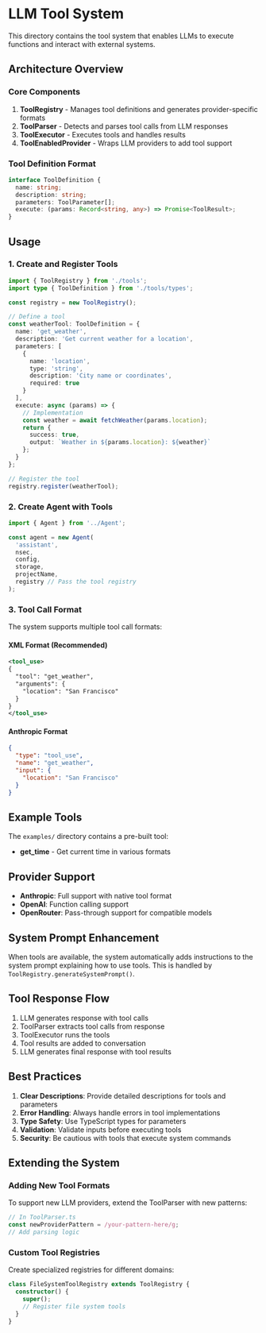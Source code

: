 # LLM Tool System

This directory contains the tool system that enables LLMs to execute functions and interact with external systems.

## Architecture Overview

### Core Components

1. **ToolRegistry** - Manages tool definitions and generates provider-specific formats
2. **ToolParser** - Detects and parses tool calls from LLM responses
3. **ToolExecutor** - Executes tools and handles results
4. **ToolEnabledProvider** - Wraps LLM providers to add tool support

### Tool Definition Format

```typescript
interface ToolDefinition {
  name: string;
  description: string;
  parameters: ToolParameter[];
  execute: (params: Record<string, any>) => Promise<ToolResult>;
}
```

## Usage

### 1. Create and Register Tools

```typescript
import { ToolRegistry } from './tools';
import type { ToolDefinition } from './tools/types';

const registry = new ToolRegistry();

// Define a tool
const weatherTool: ToolDefinition = {
  name: 'get_weather',
  description: 'Get current weather for a location',
  parameters: [
    {
      name: 'location',
      type: 'string',
      description: 'City name or coordinates',
      required: true
    }
  ],
  execute: async (params) => {
    // Implementation
    const weather = await fetchWeather(params.location);
    return {
      success: true,
      output: `Weather in ${params.location}: ${weather}`
    };
  }
};

// Register the tool
registry.register(weatherTool);
```

### 2. Create Agent with Tools

```typescript
import { Agent } from '../Agent';

const agent = new Agent(
  'assistant',
  nsec,
  config,
  storage,
  projectName,
  registry // Pass the tool registry
);
```

### 3. Tool Call Format

The system supports multiple tool call formats:

#### XML Format (Recommended)
```xml
<tool_use>
{
  "tool": "get_weather",
  "arguments": {
    "location": "San Francisco"
  }
}
</tool_use>
```

#### Anthropic Format
```json
{
  "type": "tool_use",
  "name": "get_weather",
  "input": {
    "location": "San Francisco"
  }
}
```

## Example Tools

The `examples/` directory contains a pre-built tool:

- **get_time** - Get current time in various formats

## Provider Support

- **Anthropic**: Full support with native tool format
- **OpenAI**: Function calling support
- **OpenRouter**: Pass-through support for compatible models

## System Prompt Enhancement

When tools are available, the system automatically adds instructions to the system prompt explaining how to use tools. This is handled by `ToolRegistry.generateSystemPrompt()`.

## Tool Response Flow

1. LLM generates response with tool calls
2. ToolParser extracts tool calls from response
3. ToolExecutor runs the tools
4. Tool results are added to conversation
5. LLM generates final response with tool results

## Best Practices

1. **Clear Descriptions**: Provide detailed descriptions for tools and parameters
2. **Error Handling**: Always handle errors in tool implementations
3. **Type Safety**: Use TypeScript types for parameters
4. **Validation**: Validate inputs before executing tools
5. **Security**: Be cautious with tools that execute system commands

## Extending the System

### Adding New Tool Formats

To support new LLM providers, extend the ToolParser with new patterns:

```typescript
// In ToolParser.ts
const newProviderPattern = /your-pattern-here/g;
// Add parsing logic
```

### Custom Tool Registries

Create specialized registries for different domains:

```typescript
class FileSystemToolRegistry extends ToolRegistry {
  constructor() {
    super();
    // Register file system tools
  }
}
```